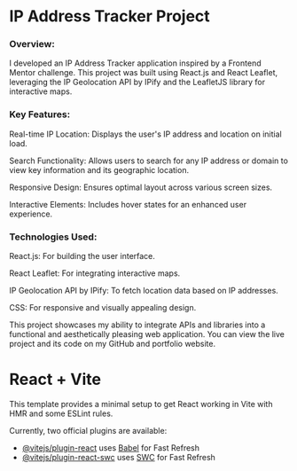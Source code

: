 # IP Address Tracker Project
### Overview:
I developed an IP Address Tracker application inspired by a Frontend Mentor challenge. This project was built using React.js and React Leaflet, leveraging the IP Geolocation API by IPify and the LeafletJS library for interactive maps.

### Key Features:

Real-time IP Location: Displays the user's IP address and location on initial load.

Search Functionality: Allows users to search for any IP address or domain to view key information and its geographic location.

Responsive Design: Ensures optimal layout across various screen sizes.

Interactive Elements: Includes hover states for an enhanced user experience.

### Technologies Used:

React.js: For building the user interface.

React Leaflet: For integrating interactive maps.

IP Geolocation API by IPify: To fetch location data based on IP addresses.

CSS: For responsive and visually appealing design.

This project showcases my ability to integrate APIs and libraries into a functional and aesthetically pleasing web application. You can view the live project and its code on my GitHub and portfolio website.









# React + Vite

This template provides a minimal setup to get React working in Vite with HMR and some ESLint rules.

Currently, two official plugins are available:

- [@vitejs/plugin-react](https://github.com/vitejs/vite-plugin-react/blob/main/packages/plugin-react/README.md) uses [Babel](https://babeljs.io/) for Fast Refresh
- [@vitejs/plugin-react-swc](https://github.com/vitejs/vite-plugin-react-swc) uses [SWC](https://swc.rs/) for Fast Refresh
